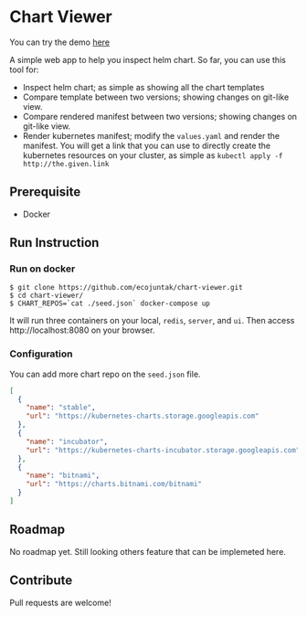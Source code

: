 # Chart Viewer

You can try the demo [here](https://chart-viewer-84975.web.app)

A simple web app to help you inspect helm chart. So far, you can use this tool for:
- Inspect helm chart; as simple as showing all the chart templates
- Compare template between two versions; showing changes on git-like view.
- Compare rendered manifest between two versions; showing changes on git-like view.
- Render kubernetes manifest; modify the `values.yaml` and render the manifest. You will get a link that you can use to directly create the kubernetes resources on your cluster, as simple as `kubectl apply -f http://the.given.link` 

## Prerequisite
- Docker

## Run Instruction

### Run on docker
```shell script
$ git clone https://github.com/ecojuntak/chart-viewer.git
$ cd chart-viewer/
$ CHART_REPOS=`cat ./seed.json` docker-compose up
```
It will run three containers on your local, `redis`, `server`, and `ui`.
Then access http://localhost:8080 on your browser.

### Configuration
You can add more chart repo on the `seed.json` file.
```json
[
  {
    "name": "stable",
    "url": "https://kubernetes-charts.storage.googleapis.com"
  },
  {
    "name": "incubator",
    "url": "https://kubernetes-charts-incubator.storage.googleapis.com"
  },
  {
    "name": "bitnami",
    "url": "https://charts.bitnami.com/bitnami"
  }
]
```

## Roadmap
No roadmap yet. Still looking others feature that can be implemeted here.

## Contribute
Pull requests are welcome!
